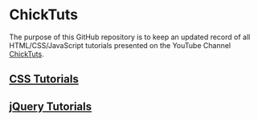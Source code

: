 # ChickTuts

The purpose of this GitHub repository is to keep an updated record of all HTML/CSS/JavaScript tutorials presented on the YouTube Channel [ChickTuts](http://youtube.com/c/ChickTutsX).

## [CSS Tutorials](https://stephino.github.io/tutorials-css)

## [jQuery Tutorials](https://stephino.github.io/tutorials-jquery)